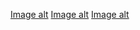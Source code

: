 
[Image alt](https://github.com/N1keticks/PKS-5SEM/blob/main/2PRAC/Screenshot%202025-09-15%20022019.png)
[Image alt](https://github.com/N1keticks/PKS-5SEM/blob/main/2PRAC/Screenshot%202025-09-15%20022034.png)
[Image alt](https://github.com/N1keticks/PKS-5SEM/blob/main/2PRAC/Screenshot%202025-09-15%20022133.png)

